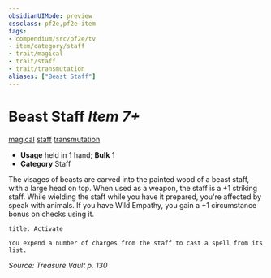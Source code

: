 ```yaml
---
obsidianUIMode: preview
cssclass: pf2e,pf2e-item
tags:
- compendium/src/pf2e/tv
- item/category/staff
- trait/magical
- trait/staff
- trait/transmutation
aliases: ["Beast Staff"]
---
```

# Beast Staff *Item 7+*  
[magical](rules/traits/magical.md)  [staff](rules/traits/staff.md)  [transmutation](rules/traits/transmutation.md)  

- **Usage** held in 1 hand; **Bulk** 1
- **Category** Staff

The visages of beasts are carved into the painted wood of a beast staff, with a large head on top. When used as a weapon, the staff is a +1 striking staff. While wielding the staff while you have it prepared, you're affected by speak with animals. If you have Wild Empathy, you gain a +1 circumstance bonus on checks using it.

```ad-embed-ability
title: Activate

You expend a number of charges from the staff to cast a spell from its list.
```

*Source: Treasure Vault p. 130*